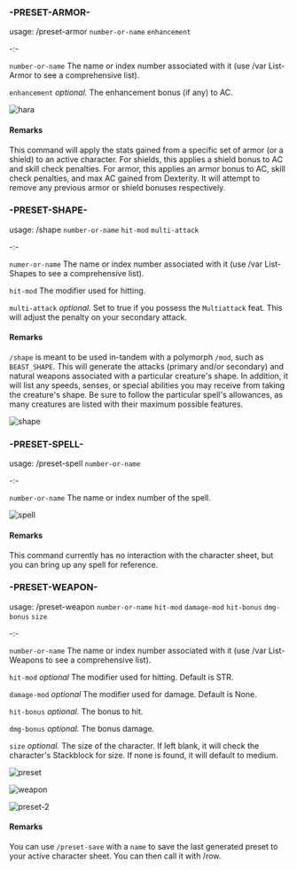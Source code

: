 ### **-PRESET-ARMOR-**

usage: /preset-armor `number-or-name` `enhancement`

-:-

`number-or-name` The name or index number associated with it (use /var List-Armor to see a comprehensive list).

`enhancement` *optional.* The enhancement bonus (if any) to AC.

![hara](https://user-images.githubusercontent.com/10622391/192118521-60e4c411-a50b-49dd-8793-9ffb6e9bf74d.jpg)

#### Remarks
This command will apply the stats gained from a specific set of armor (or a shield) to an active character. For shields, this applies a shield bonus to AC and skill check penalties. For armor, this applies an armor bonus to AC, skill check penalties, and max AC gained from Dexterity. It will attempt to remove any previous armor or shield bonuses respectively.


### **-PRESET-SHAPE-**

usage: /shape `number-or-name` `hit-mod` `multi-attack`

-:-

`numer-or-name` The name or index number associated with it (use /var List-Shapes to see a comprehensive list).
 
`hit-mod` The modifier used for hitting.

`multi-attack` *optional.* Set to true if you possess the `Multiattack` feat. This will adjust the penalty on your secondary attack.
 
#### Remarks
`/shape` is meant to be used in-tandem with a polymorph `/mod`, such as `BEAST_SHAPE`. This will generate the attacks (primary and/or secondary) and natural weapons associated with a particular creature's shape. In addition, it will list any speeds, senses, or special abilities you may receive from taking the creature's shape. Be sure to follow the particular spell's allowances, as many creatures are listed with their maximum possible features.

![shape](https://user-images.githubusercontent.com/10622391/192065898-00161ce4-7775-4b49-b7bf-34c11d8631d3.jpg)


### **-PRESET-SPELL-**

usage: /preset-spell `number-or-name`

-:-

`number-or-name` The name or index number of the spell.

![spell](https://user-images.githubusercontent.com/10622391/192415053-aa668953-967b-46e3-bcac-0f41ec91fd96.jpg)


#### Remarks
This command currently has no interaction with the character sheet, but you can bring up any spell for reference.



### **-PRESET-WEAPON-**

usage: /preset-weapon `number-or-name` `hit-mod` `damage-mod` `hit-bonus` `dmg-bonus` `size`

-:-

`number-or-name` The name or index number associated with it (use /var List-Weapons to see a comprehensive list).

`hit-mod` *optional* The modifier used for hitting. Default is STR.

`damage-mod` *optional* The modifier used for damage. Default is None.

`hit-bonus` *optional.* The bonus to hit.

`dmg-bonus` *optional.* The bonus damage.

`size` *optional.* The size of the character. If left blank, it will check the character's Stackblock for size. If none is found, it will default to medium.


![preset](https://user-images.githubusercontent.com/10622391/192030455-2149b615-ea3f-4663-b55d-5d8a56846b8f.jpg)

![weapon](https://user-images.githubusercontent.com/10622391/192163817-021abd3f-c883-40d6-a021-751cd17c653e.jpg)

![preset-2](https://user-images.githubusercontent.com/10622391/192030805-9971520e-2886-4b47-b7f0-38eb652e402e.jpg)


#### Remarks
You can use `/preset-save` with a `name` to save the last generated preset to your active character sheet. You can then call it with /row.
